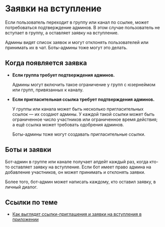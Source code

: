 # Заявки на вступление

Если пользователь переходит в группу или канал по ссылке, может потребоваться подтверждение админов. В этом случае
пользователь не вступает в группу, а оставляет заявку на вступление.

Админы видят список заявок и могут отклонять пользователей или принимать их в чат. Боты-админы тоже могут это делать.

## Когда появляется заявка

- **Если группа требует подтверждения админов.**

  Админы могут включить такое ограничение у групп с юзернеймом или групп, привязанных к каналу.

- **Если пригласительная ссылка требует подтверждения админов.**

  У группы или канала может быть несколько пригласительных ссылок — их создают админы. У каждой такой ссылки может быть
  ограниченное число участников или ограниченное время действия; а ещё ссылка может требовать одобрения админов.

  Боты-админы тоже могут создавать пригласительные ссылки.

## Боты и заявки

Бот-админ в группе или канале получает апдейт каждый раз, когда кто-то оставляет заявку на вступление.
Если бот имеет право админа на добавление участников, он может принимать и отклонять заявки.

Более того, бот-админ может написать каждому, кто оставил заявку, в личный диалог.

## Ссылки по теме

- [Как выглядят ссылки-приглашения и заявки на вступления в приложении](https://telegram.org/blog/shared-media-scrolling-calendar-join-requests-and-more#join-requests-for-groups-and-channels)
